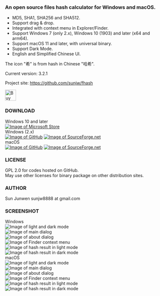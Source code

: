 ### An open source files hash calculator for Windows and macOS.
 * MD5, SHA1, SHA256 and SHA512.
 * Support drag & drop.
 * Integrated with context menu in Explorer/Finder.
 * Support Windows 7 (only 2.x), Windows 10 (1903) and later (x64 and arm64).
 * Support macOS 11 and later, with universal binary.
 * Support Dark Mode.
 * English and Simplified Chinese UI.

The icon "希" is from hash in Chinese "哈希".   
   
Current version: 3.2.1

Project site: https://github.com/sunjw/fhash

<a href="https://ko-fi.com/Y8Y72L3FZ"><img src="https://cdn.ko-fi.com/cdn/kofi4.png?v=2" alt="Buy Me a Coffee at ko-fi.com" height="36"></a>

### DOWNLOAD
Windows 10 and later   
[![Image of Microsoft Store](https://raw.githubusercontent.com/sunjw/fhash/master/assets/Microsoft_English_L.png)](https://www.microsoft.com/store/apps/9P4CLCRV93DQ)   
Windows (2.x)   
[![Image of GitHub](https://raw.githubusercontent.com/sunjw/fhash/master/assets/GitHub_Logo_White.png)](https://github.com/sunjw/fhash/releases/tag/3.2.1)
[![Image of SourceForge.net](https://raw.githubusercontent.com/sunjw/fhash/master/assets/sflogo.png)](https://sourceforge.net/projects/fhash/files/2.4.0/win/)   
macOS   
[![Image of GitHub](https://raw.githubusercontent.com/sunjw/fhash/master/assets/GitHub_Logo_White.png)](https://github.com/sunjw/fhash/releases/tag/3.2.1)
[![Image of SourceForge.net](https://raw.githubusercontent.com/sunjw/fhash/master/assets/sflogo.png)](https://sourceforge.net/projects/fhash/files/3.2.1/macOS/)   


### LICENSE
GPL 2.0 for codes hosted on GitHub.   
May use other licenses for binary package on other distribution sites.

### AUTHOR
Sun Junwen sunjw8888 at gmail.com

### SCREENSHOT
Windows   
![Image of light and dark mode](https://raw.githubusercontent.com/sunjw/fhash/master/assets/win_uwp_calc_proc_light_cut_fusion.jpg)   
![Image of main dialog](https://raw.githubusercontent.com/sunjw/fhash/master/assets/win_uwp_start_light_cut.jpg)   
![Image of about dialog](https://raw.githubusercontent.com/sunjw/fhash/master/assets/win_uwp_about_dark_cut.jpg)   
![Image of Finder context menu](https://raw.githubusercontent.com/sunjw/fhash/master/assets/win_uwp_context_menu_light_cut.png)   
![Image of hash result in light mode](https://raw.githubusercontent.com/sunjw/fhash/master/assets/win_uwp_calc_done_light_cut.jpg)   
![Image of hash result in dark mode](https://raw.githubusercontent.com/sunjw/fhash/master/assets/win_uwp_calc_context_dark_cut.jpg)   
macOS   
![Image of light and dark mode](https://raw.githubusercontent.com/sunjw/fhash/master/assets/mac_bigsur_progress_joint.png)   
![Image of main dialog](https://raw.githubusercontent.com/sunjw/fhash/master/assets/mac_bigsur_start.png)   
![Image of about dialog](https://raw.githubusercontent.com/sunjw/fhash/master/assets/mac_bigsur_about_dark.png)   
![Image of Finder context menu](https://raw.githubusercontent.com/sunjw/fhash/master/assets/mac_bigsur_context_menu.png)   
![Image of hash result in light mode](https://raw.githubusercontent.com/sunjw/fhash/master/assets/mac_bigsur_result.png)   
![Image of hash result in dark mode](https://raw.githubusercontent.com/sunjw/fhash/master/assets/mac_bigsur_result_dark.png)   
